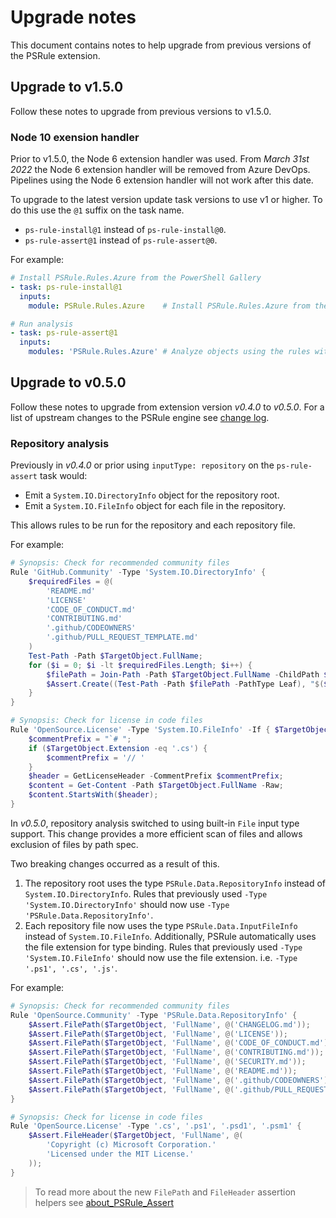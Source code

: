 # Upgrade notes

This document contains notes to help upgrade from previous versions of the PSRule extension.

## Upgrade to v1.5.0

Follow these notes to upgrade from previous versions to v1.5.0.

### Node 10 exension handler

Prior to v1.5.0, the Node 6 extension handler was used.
From _March 31st 2022_ the Node 6 extension handler will be removed from Azure DevOps.
Pipelines using the Node 6 extension handler will not work after this date.

To upgrade to the latest version update task versions to use v1 or higher.
To do this use the `@1` suffix on the task name.

- `ps-rule-install@1` instead of `ps-rule-install@0`.
- `ps-rule-assert@1` instead of `ps-rule-assert@0`.

For example:

```yaml
# Install PSRule.Rules.Azure from the PowerShell Gallery
- task: ps-rule-install@1
  inputs:
    module: PSRule.Rules.Azure    # Install PSRule.Rules.Azure from the PowerShell Gallery.

# Run analysis
- task: ps-rule-assert@1
  inputs:
    modules: 'PSRule.Rules.Azure' # Analyze objects using the rules within the PSRule.Rules.Azure PowerShell module.
```

## Upgrade to v0.5.0

Follow these notes to upgrade from extension version _v0.4.0_ to _v0.5.0_.
For a list of upstream changes to the PSRule engine see [change log](https://github.com/microsoft/PSRule/blob/main/docs/CHANGELOG-v0.md#v0200).

### Repository analysis

Previously in _v0.4.0_ or prior using `inputType: repository` on the `ps-rule-assert` task would:

- Emit a `System.IO.DirectoryInfo` object for the repository root.
- Emit a `System.IO.FileInfo` object for each file in the repository.

This allows rules to be run for the repository and each repository file.

For example:

```powershell
# Synopsis: Check for recommended community files
Rule 'GitHub.Community' -Type 'System.IO.DirectoryInfo' {
    $requiredFiles = @(
        'README.md'
        'LICENSE'
        'CODE_OF_CONDUCT.md'
        'CONTRIBUTING.md'
        '.github/CODEOWNERS'
        '.github/PULL_REQUEST_TEMPLATE.md'
    )
    Test-Path -Path $TargetObject.FullName;
    for ($i = 0; $i -lt $requiredFiles.Length; $i++) {
        $filePath = Join-Path -Path $TargetObject.FullName -ChildPath $requiredFiles[$i];
        $Assert.Create((Test-Path -Path $filePath -PathType Leaf), "$($requiredFiles[$i]) does not exist");
    }
}

# Synopsis: Check for license in code files
Rule 'OpenSource.License' -Type 'System.IO.FileInfo' -If { $TargetObject.Extension -in '.cs', '.ps1', '.psd1', '.psm1' } {
    $commentPrefix = "`# ";
    if ($TargetObject.Extension -eq '.cs') {
        $commentPrefix = '// '
    }
    $header = GetLicenseHeader -CommentPrefix $commentPrefix;
    $content = Get-Content -Path $TargetObject.FullName -Raw;
    $content.StartsWith($header);
}
```

In _v0.5.0_, repository analysis switched to using built-in `File` input type support.
This change provides a more efficient scan of files and allows exclusion of files by path spec.

Two breaking changes occurred as a result of this.

1. The repository root uses the type `PSRule.Data.RepositoryInfo` instead of `System.IO.DirectoryInfo`.
Rules that previously used `-Type 'System.IO.DirectoryInfo'` should now use `-Type 'PSRule.Data.RepositoryInfo'`.
2. Each repository file now uses the type `PSRule.Data.InputFileInfo` instead of `System.IO.FileInfo`.
Additionally, PSRule automatically uses the file extension for type binding.
Rules that previously used `-Type 'System.IO.FileInfo'` should now use the file extension.
i.e. `-Type '.ps1', '.cs', '.js'`.

For example:

```powershell
# Synopsis: Check for recommended community files
Rule 'OpenSource.Community' -Type 'PSRule.Data.RepositoryInfo' {
    $Assert.FilePath($TargetObject, 'FullName', @('CHANGELOG.md'));
    $Assert.FilePath($TargetObject, 'FullName', @('LICENSE'));
    $Assert.FilePath($TargetObject, 'FullName', @('CODE_OF_CONDUCT.md'));
    $Assert.FilePath($TargetObject, 'FullName', @('CONTRIBUTING.md'));
    $Assert.FilePath($TargetObject, 'FullName', @('SECURITY.md'));
    $Assert.FilePath($TargetObject, 'FullName', @('README.md'));
    $Assert.FilePath($TargetObject, 'FullName', @('.github/CODEOWNERS'));
    $Assert.FilePath($TargetObject, 'FullName', @('.github/PULL_REQUEST_TEMPLATE.md'));
}

# Synopsis: Check for license in code files
Rule 'OpenSource.License' -Type '.cs', '.ps1', '.psd1', '.psm1' {
    $Assert.FileHeader($TargetObject, 'FullName', @(
        'Copyright (c) Microsoft Corporation.'
        'Licensed under the MIT License.'
    ));
}
```

> To read more about the new `FilePath` and `FileHeader` assertion helpers see [about_PSRule_Assert]

[about_PSRule_Assert]: https://microsoft.github.io/PSRule/concepts/PSRule/en-US/about_PSRule_Assert.html
